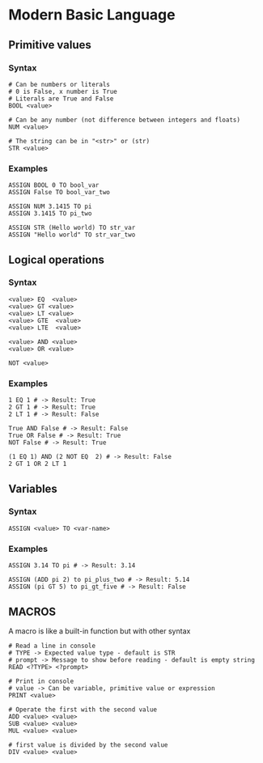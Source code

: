 # Modern Basic Language

## Primitive values

### Syntax
```
# Can be numbers or literals
# 0 is False, x number is True
# Literals are True and False
BOOL <value> 

# Can be any number (not difference between integers and floats)
NUM <value>

# The string can be in "<str>" or (str)
STR <value> 
```

### Examples 
```
ASSIGN BOOL 0 TO bool_var
ASSIGN False TO bool_var_two

ASSIGN NUM 3.1415 TO pi
ASSIGN 3.1415 TO pi_two

ASSIGN STR (Hello world) TO str_var
ASSIGN "Hello world" TO str_var_two
```
## Logical operations

### Syntax
```
<value> EQ  <value>
<value> GT <value>
<value> LT <value>
<value> GTE  <value>
<value> LTE  <value>

<value> AND <value>
<value> OR <value>

NOT <value>
```

### Examples
```
1 EQ 1 # -> Result: True
2 GT 1 # -> Result: True
2 LT 1 # -> Result: False

True AND False # -> Result: False
True OR False # -> Result: True
NOT False # -> Result: True

(1 EQ 1) AND (2 NOT EQ  2) # -> Result: False
2 GT 1 OR 2 LT 1
```

## Variables

### Syntax
```
ASSIGN <value> TO <var-name>
```

### Examples
```
ASSIGN 3.14 TO pi # -> Result: 3.14

ASSIGN (ADD pi 2) to pi_plus_two # -> Result: 5.14
ASSIGN (pi GT 5) to pi_gt_five # -> Result: False
```


## MACROS
A macro is like a built-in function but with other syntax

```
# Read a line in console
# TYPE -> Expected value type - default is STR
# prompt -> Message to show before reading - default is empty string
READ <?TYPE> <?prompt>

# Print in console
# value -> Can be variable, primitive value or expression
PRINT <value>

# Operate the first with the second value
ADD <value> <value>
SUB <value> <value>
MUL <value> <value>

# first value is divided by the second value
DIV <value> <value>
```
